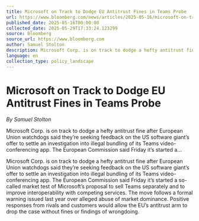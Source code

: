 ```yaml
---
title: Microsoft on Track to Dodge EU Antitrust Fines in Teams Probe
url: https://www.bloomberg.com/news/articles/2025-05-16/microsoft-on-track-to-dodge-eu-antitrust-fines-in-teams-probe
published_date: 2025-05-16T00:00:00
collected_date: 2025-05-29T17:33:24.123299
source: Bloomberg
source_url: https://www.bloomberg.com
author: Samuel Stolton
description: Microsoft Corp. is on track to dodge a hefty antitrust fine after European Union watchdogs said they’re seeking feedback on the US software giant’s offer to settle an investigation into illegal bundling of its Teams video-conferencing app. The European Commission said Friday it’s started a...
language: en
collection_type: policy_landscape
---
```


# Microsoft on Track to Dodge EU Antitrust Fines in Teams Probe

*By Samuel Stolton*

Microsoft Corp. is on track to dodge a hefty antitrust fine after European Union watchdogs said they’re seeking feedback on the US software giant’s offer to settle an investigation into illegal bundling of its Teams video-conferencing app. The European Commission said Friday it’s started a...

Microsoft Corp. is on track to dodge a hefty antitrust fine after European Union watchdogs said they’re seeking feedback on the US software giant’s offer to settle an investigation into illegal bundling of its Teams video-conferencing app. The European Commission said Friday it’s started a so-called market test of Microsoft’s proposal to sell Teams separately and to improve interoperability with competing services. The move follows a formal warning issued last year over alleged abuse of market dominance. Positive responses from rivals and customers would allow the EU’s antitrust arm to drop the case without fines or findings of wrongdoing.